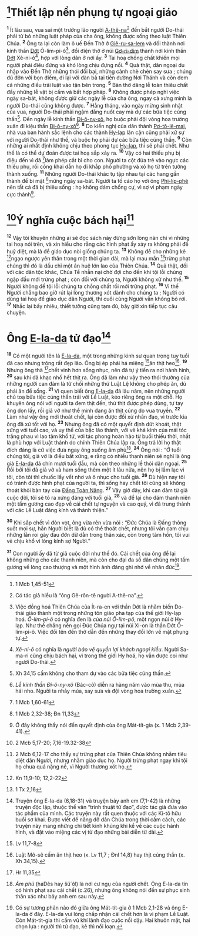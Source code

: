 # [^1@-00661b4d-015f-40f6-af6e-d192d0e40626]Thiết lập nền phụng tự ngoại giáo

<sup><b>1</b></sup> Ít lâu sau, vua sai một trưởng lão người [A-thê-na]()[^1-00661b4d-015f-40f6-af6e-d192d0e40626] đến bắt người Do-thái phải từ bỏ những luật pháp của cha ông, không được sống theo luật Thiên Chúa. <sup><b>2</b></sup> Ông ta lại còn làm ô uế Đền Thờ ở [Giê-ru-sa-lem]() và đổi thành nơi kính thần [Dớt]() Ô-lim-pi-ô[^2-00661b4d-015f-40f6-af6e-d192d0e40626], đổi điện thờ ở núi [Gơ-ri-dim]() thành nơi kính thần [Dớt]() Xê-ni-ô[^3-00661b4d-015f-40f6-af6e-d192d0e40626], hợp với lòng dân ở nơi ấy. <sup><b>3</b></sup> Tai hoạ chồng chất khiến mọi người phải điêu đứng và khó lòng chịu đựng nổi. <sup><b>4</b></sup> Quả thật, dân ngoại du nhập vào Đền Thờ những thói đồi bại, những cảnh chè chén say sưa ; chúng đú đởn với bọn điếm, đi lại với đàn bà tại tiền đường Nơi Thánh và còn đem cả những điều trái luật vào tận bên trong. <sup><b>5</b></sup> Bàn thờ dâng lễ toàn thiêu chất đầy những lễ vật bị cấm và bất hợp pháp. <sup><b>6</b></sup> Không được phép nghỉ việc ngày sa-bát, không được giữ các ngày lễ của cha ông, ngay cả xưng mình là người Do-thái cũng không được. <sup><b>7</b></sup> Hằng tháng, vào ngày mừng sinh nhật của vua, người Do-thái phải ngậm đắng nuốt cay mà dự các bữa tiệc cúng thần[^4-00661b4d-015f-40f6-af6e-d192d0e40626]. Đến ngày lễ kính thần [Đi-ô-ny-xô](), họ buộc phải đội vòng hoa trường xuân đi kiệu thần [Đi-ô-ny-xô]()[^5-00661b4d-015f-40f6-af6e-d192d0e40626]. <sup><b>8</b></sup> Do kiến nghị của dân thành [Pơ-tô-lê-mai](), nhà vua ban hành sắc lệnh cho các thành [Hy-lạp]() lân cận cũng phải xử sự với người Do-thái như thế, và buộc họ phải dự các bữa tiệc cúng thần. <sup><b>9</b></sup> Còn những ai nhất định không chịu theo phong tục [Hy-lạp](), thì sẽ phải chết. Như thế là có thể dự đoán được tai hoạ sắp xảy ra. <sup><b>10</b></sup> Vậy có hai thiếu phụ bị điệu đến vì đã [^2@-00661b4d-015f-40f6-af6e-d192d0e40626]làm phép cắt bì cho con. Người ta cột đứa trẻ vào ngực các thiếu phụ, rồi công khai dẫn họ đi khắp phố phường và xô họ từ trên tường thành xuống. <sup><b>11</b></sup> Những người Do-thái khác tụ tập nhau tại các hang gần thành để bí mật [^3@-00661b4d-015f-40f6-af6e-d192d0e40626]mừng ngày sa-bát. Người ta tố cáo họ với ông [Phi-líp-phê]() nên tất cả đã bị thiêu sống : họ không dám chống cự, vì sợ vi phạm ngày cực thánh[^6-00661b4d-015f-40f6-af6e-d192d0e40626].

# [^4@-00661b4d-015f-40f6-af6e-d192d0e40626]Ý nghĩa cuộc bách hại[^7-00661b4d-015f-40f6-af6e-d192d0e40626]

<sup><b>12</b></sup> Vậy tôi khuyên những ai sẽ đọc sách này đừng sờn lòng nản chí vì những tai hoạ nói trên, và xin hiểu cho rằng các hình phạt ấy xảy ra không phải để huỷ diệt, mà là để giáo dục nòi giống chúng ta. <sup><b>13</b></sup> Không để cho những kẻ [^5@-00661b4d-015f-40f6-af6e-d192d0e40626]ngạo ngược yên thân trong một thời gian dài, mà lại mau mắn [^6@-00661b4d-015f-40f6-af6e-d192d0e40626]trừng phạt chúng thì đó là dấu chỉ một ân huệ lớn lao của Thiên Chúa. <sup><b>14</b></sup> Quả thật, đối với các dân tộc khác, Chúa Tể nhẫn nại chờ đợi cho đến khi tội lỗi chúng ngập đầu mới trừng phạt ; còn đối với chúng ta, Người không xử như thế. <sup><b>15</b></sup> Người không để tội lỗi chúng ta chồng chất rồi mới trừng phạt. <sup><b>16</b></sup> Vì thế Người chẳng bao giờ rút lại lòng thương xót dành cho chúng ta ; Người có dùng tai hoạ để giáo dục dân Người, thì cuối cùng Người vẫn không bỏ rơi. <sup><b>17</b></sup> Nhắc lại bấy nhiêu, thiết tưởng cũng tạm đủ, bây giờ xin tiếp tục câu chuyện.

# Ông [E-la-da]() tử đạo[^8-00661b4d-015f-40f6-af6e-d192d0e40626]

<sup><b>18</b></sup> Có một người tên là [E-la-da](), một trong những kinh sư quan trọng tuy tuổi đã cao nhưng trông rất đẹp lão. Ông bị ép phải há miệng [^7@-00661b4d-015f-40f6-af6e-d192d0e40626]ăn thịt heo[^9-00661b4d-015f-40f6-af6e-d192d0e40626]. <sup><b>19</b></sup> Nhưng ông thà [^8@-00661b4d-015f-40f6-af6e-d192d0e40626]chết vinh hơn sống nhục, nên đã tự ý tiến ra nơi hành hình, <sup><b>20</b></sup> sau khi đã khạc nhổ hết thịt ra. Ông đã làm như vậy theo thói thường của những người can đảm là từ chối những thứ Luật Lệ không cho phép ăn, dù phải ăn để sống. <sup><b>21</b></sup> Vì quen biết ông [E-la-da]() đã lâu năm, nên những người chủ toạ bữa tiệc cúng thần trái với Lề Luật, kéo riêng ông ra một chỗ. Họ khuyên ông nói với người ta đem thịt đến, thứ thịt được phép dùng, tự tay ông dọn lấy, rồi giả vờ như thể mình đang ăn thịt cúng do vua truyền. <sup><b>22</b></sup> Làm như vậy ông mới thoát chết, lại còn được đối xử nhân đạo, vì trước kia ông đã xử tốt với họ. <sup><b>23</b></sup> Nhưng ông đã có một quyết định dứt khoát, thật xứng với tuổi cao, và uy thế của bậc lão thành, với vẻ khả kính của mái tóc trắng phau vì lao tâm khổ tứ, với tác phong hoàn hảo từ buổi thiếu thời, nhất là phù hợp với Luật thánh do chính Thiên Chúa lập ra. Ông trả lời họ thật đích đáng là cứ việc đưa ngay ông xuống âm phủ[^10-00661b4d-015f-40f6-af6e-d192d0e40626]. <sup><b>24</b></sup> Ông nói : “Ở tuổi chúng tôi, giả vờ là điều bất xứng, e rằng có nhiều thanh niên sẽ nghĩ là ông già [E-la-da]() đã chín mươi tuổi đầu, mà còn theo những lề thói dân ngoại. <sup><b>25</b></sup> Rồi bởi tôi đã giả vờ và ham sống thêm một ít lâu nữa, nên họ bị lầm lạc vì tôi, còn tôi thì chuốc lấy vết nhơ và ô nhục cho tuổi già. <sup><b>26</b></sup> Dù hiện nay tôi có tránh được hình phạt của người ta, thì sống hay chết tôi cũng sẽ không thoát khỏi bàn tay của [Đấng Toàn Năng](). <sup><b>27</b></sup> Vậy giờ đây, khi can đảm từ giã cuộc đời, tôi sẽ tỏ ra xứng đáng với tuổi già, <sup><b>28</b></sup> và để lại cho đám thanh niên một tấm gương cao đẹp về cái chết tự nguyện và cao quý, vì đã trung thành với các Lề Luật đáng kính và thánh thiện.”

<sup><b>30</b></sup> Khi sắp chết vì đòn vọt, ông vừa rên vừa nói : “Đức Chúa là Đấng thông suốt mọi sự, hẳn Người biết là dù có thể thoát chết, nhưng tôi vẫn cam chịu những lằn roi gây đau đớn dữ dằn trong thân xác, còn trong tâm hồn, tôi vui vẻ chịu khổ vì lòng kính sợ Người.”

<sup><b>31</b></sup> Con người ấy đã từ giã cuộc đời như thế đó. Cái chết của ông để lại không những cho các thanh niên, mà còn cho đại đa số dân chúng một tấm gương về lòng cao thượng và một hình ảnh đáng ghi nhớ về nhân đức[^11-00661b4d-015f-40f6-af6e-d192d0e40626].

[^1-00661b4d-015f-40f6-af6e-d192d0e40626]: Có tác giả hiểu là “ông Gê-rôn-tê người A-thê-na”.

[^2-00661b4d-015f-40f6-af6e-d192d0e40626]: Việc đồng hoá Thiên Chúa của Ít-ra-en với thần Dớt là nhằm biến Do-thái giáo thành một trong những tôn giáo pha tạp của thế giới Hy-lạp hoá. _Ô-lim-pi-ô_ có nghĩa đen là _của núi Ô-lim-pô_, một ngọn núi ở Hy-lạp. Như thế chẳng nên gọi Đức Chúa ngự tại núi Xi-on là thần Dớt Ô-lim-pi-ô. Việc đổi tên đền thờ dẫn đến những thay đổi lớn về mặt phụng tự.

[^3-00661b4d-015f-40f6-af6e-d192d0e40626]: _Xê-ni-ô_ có nghĩa là _người bảo vệ quyền lợi khách ngoại kiều_. Người Sa-ma-ri cũng chịu bách hại, vì trong thế giới Hy hoá, họ vẫn được coi như người Do-thái.

[^4-00661b4d-015f-40f6-af6e-d192d0e40626]: Xh 34,15 cấm không cho tham dự vào các bữa tiệc cúng thần.

[^5-00661b4d-015f-40f6-af6e-d192d0e40626]: _Lễ kính thần Đi-ô-ny-xô_ (Bác-cô) diễn ra hàng năm vào mùa thu, mùa hái nho. Người ta nhảy múa, say sưa và đội vòng hoa trường xuân.

[^6-00661b4d-015f-40f6-af6e-d192d0e40626]: Ở đây không thấy nói đến quyết định của ông Mát-tít-gia (x. 1 Mcb 2,39-41).

[^7-00661b4d-015f-40f6-af6e-d192d0e40626]: 2 Mcb 6,12-17 cho thấy sự trừng phạt của Thiên Chúa không nhằm tiêu diệt dân Người, nhưng nhằm giáo dục họ. Người trừng phạt ngay khi tội họ chưa quá nặng nề, vì Người thương xót họ.

[^8-00661b4d-015f-40f6-af6e-d192d0e40626]: Truyện ông E-la-da (6,18-31) và truyện bảy anh em (7,1-42) là những truyện độc lập, thuộc thể văn “trình thuật tử đạo”, được tác giả đưa vào tác phẩm của mình. Các truyện này rất quen thuộc với các Ki-tô hữu buổi sơ khai. Được viết để nâng đỡ dân Chúa trong thời cấm cách, các truyện này mang những chi tiết kinh khủng khi kể về các cuộc hành hình, và đặt vào miệng các vị tử đạo những bài diễn từ dài.

[^9-00661b4d-015f-40f6-af6e-d192d0e40626]: Luật Mô-sê cấm ăn thịt heo (x. Lv 11,7 ; Đnl 14,8) hay thịt cúng thần (x. Xh 34,15).

[^10-00661b4d-015f-40f6-af6e-d192d0e40626]: _Âm phủ_ (haDês hay šü´ôl) là nơi cư ngụ của người chết. Ông E-la-da tin có hình phạt sau cái chết (c.26), nhưng ông không nói đến sự phục sinh thân xác như bảy anh em sau này.

[^11-00661b4d-015f-40f6-af6e-d192d0e40626]: Có sự tương phản nào đó giữa ông Mát-tít-gia ở 1 Mcb 2,1-28 và ông E-la-da ở đây. E-la-da vui lòng chấp nhận cái chết hơn là vi phạm Lề Luật. Còn Mát-tít-gia thì cầm vũ khí lãnh đạo cuộc nổi dậy. Hai khuôn mặt, hai chọn lựa : người thì tử đạo, kẻ thì nổi loạn.

[^1@-00661b4d-015f-40f6-af6e-d192d0e40626]: 1 Mcb 1,45-51

[^2@-00661b4d-015f-40f6-af6e-d192d0e40626]: 1 Mcb 1,60-61

[^3@-00661b4d-015f-40f6-af6e-d192d0e40626]: 1 Mcb 2,32-38; Đn 11,33

[^4@-00661b4d-015f-40f6-af6e-d192d0e40626]: 2 Mcb 5,17-20; 7,16-19.32-38

[^5@-00661b4d-015f-40f6-af6e-d192d0e40626]: Kn 11,9-10; 12,2-22

[^6@-00661b4d-015f-40f6-af6e-d192d0e40626]: 1 Tx 2,16

[^7@-00661b4d-015f-40f6-af6e-d192d0e40626]: Lv 11,7-8

[^8@-00661b4d-015f-40f6-af6e-d192d0e40626]: Hr 11,35

